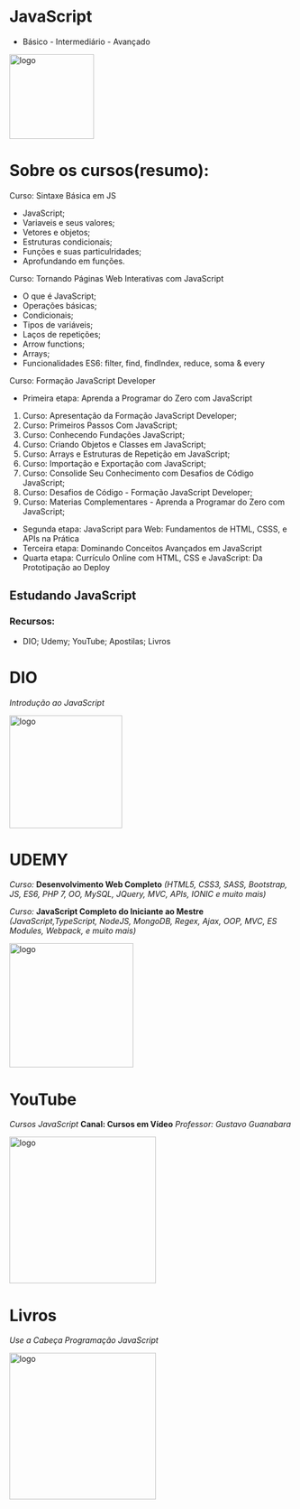 # JavaScript
* Básico - Intermediário - Avançado

<img src="https://github.com/PBPaschoal/JS-Praticando/blob/main/Imagens/JS-Logo.png?raw=true" alt="logo" width="150px">

# Sobre os cursos(resumo):

Curso: Sintaxe Básica em JS
- JavaScript;
- Variaveis e seus valores;
- Vetores e objetos;
- Estruturas condicionais;
- Funções e suas particulridades;
- Aprofundando em funções.

Curso: Tornando Páginas Web Interativas com JavaScript
- O que é JavaScript;
- Operações básicas;
- Condicionais;
- Tipos de variáveis;
- Laços de repetições;
- Arrow functions;
- Arrays;
- Funcionalidades ES6: filter, find, findIndex, reduce, soma & every

Curso: Formação JavaScript Developer
- Primeira etapa: Aprenda a Programar do Zero com JavaScript
1) Curso: Apresentação da Formação JavaScript Developer;
2) Curso: Primeiros Passos Com JavaScript;
3) Curso: Conhecendo Fundações JavaScript;
4) Curso: Criando Objetos e Classes em JavaScript;
5) Curso: Arrays e Estruturas de Repetição em JavaScript;
6) Curso: Importação e Exportação com JavaScript;
7) Curso: Consolide Seu Conhecimento com Desafios de Código JavaScript;
8) Curso: Desafios de Código - Formação JavaScript Developer;
9) Curso: Materias Complementares - Aprenda a Programar do Zero com JavaScript;

- Segunda etapa: JavaScript para Web: Fundamentos de HTML, CSSS, e APIs na Prática
- Terceira etapa: Dominando Conceitos Avançados em JavaScript
- Quarta etapa: Currículo Online com HTML, CSS e JavaScript: Da Prototipação ao Deploy


## Estudando JavaScript
### Recursos:
* DIO; Udemy; YouTube; Apostilas; Livros

# DIO
*Introdução ao JavaScript*

<img src="https://github.com/PBPaschoal/JS-Praticando/blob/main/Imagens/Dio-Logo.png?raw=true" alt="logo" width="200px">

# UDEMY
*Curso:* **Desenvolvimento Web Completo** *(HTML5, CSS3, SASS, Bootstrap, JS, ES6, PHP 7, OO, MySQL, JQuery, MVC, APIs, IONIC e muito mais)*

*Curso:* **JavaScript Completo do Iniciante ao Mestre** *(JavaScript,TypeScript, NodeJS, MongoDB, Regex, Ajax, OOP, MVC, ES Modules, Webpack, e muito mais)*

<img src="https://github.com/PBPaschoal/JS-Praticando/blob/main/Imagens/Udemy-Logo.png?raw=true" alt="logo" width="220px">

# YouTube
*Cursos JavaScript* **Canal: Cursos em Vídeo** *Professor: Gustavo Guanabara*

<img src="https://github.com/PBPaschoal/JS-Praticando/blob/main/Imagens/YouTube-Logo.png?raw=true" alt="logo" width="260px">

# Livros
*Use a Cabeça Programação JavaScript*

<img src="https://github.com/PBPaschoal/JS-Praticando/blob/main/Imagens/Livro-Use-a-Cabe%C3%A7a-JavaScrupt.png?raw=true" alt="logo" width="260px">
